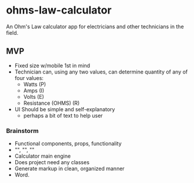 # ohms-law-calculator
An Ohm's Law calculator app for electricians and other technicians in the field. 

## MVP ##

* Fixed size w/mobile 1st in mind
* Technician can, using any two values, can determine quantity of any of four values:
  * Watts (P)
  * Amps (I)
  * Volts (E)
  * Resistance (OHMS) (R)
* UI Should be simple and self-explanatory
  * perhaps a bit of text to help user


### Brainstorm ###

* Functional components, props, functionality
* "<Calculator/>", "<Screen/>", "<Keyboard/>"
* Calculator main engine
* Does project need any classes
* Generate markup in clean, organized manner
* Word.